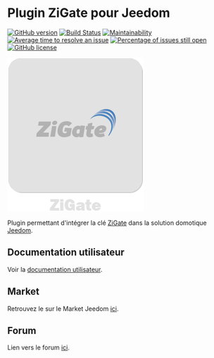 # Plugin ZiGate pour Jeedom

[![GitHub version](https://badge.fury.io/gh/Jeedom-Zigate%2Fjeedom-plugin-zigate.svg)](https://github.com/Jeedom-Zigate/jeedom-plugin-zigate)
[![Build Status](https://travis-ci.org/Jeedom-Zigate/jeedom-plugin-zigate.svg?branch=master)](https://travis-ci.org/Jeedom-Zigate/jeedom-plugin-zigate)
[![Maintainability](https://api.codeclimate.com/v1/badges/4cf84a075d3eadda0a13/maintainability)](https://codeclimate.com/github/Jeedom-Zigate/jeedom-plugin-zigate/maintainability)
[![Average time to resolve an issue](http://isitmaintained.com/badge/resolution/Jeedom-Zigate/jeedom-plugin-zigate.svg)](http://isitmaintained.com/project/Jeedom-Zigate/jeedom-plugin-zigate "Average time to resolve an issue")
[![Percentage of issues still open](http://isitmaintained.com/badge/open/Jeedom-Zigate/jeedom-plugin-zigate.svg)](http://isitmaintained.com/project/Jeedom-Zigate/jeedom-plugin-zigate "Percentage of issues still open")
[![GitHub license](https://img.shields.io/github/license/Jeedom-Zigate/jeedom-plugin-zigate.svg)](https://github.com/Jeedom-Zigate/jeedom-plugin-zigate/blob/master/LICENSE)

![Logo](plugin_info/zigate_icon.png)

Plugin permettant d'intégrer la clé [ZiGate](https://zigate.fr/) dans la solution domotique [Jeedom](https://www.jeedom.com).

## Documentation utilisateur

Voir la [documentation utilisateur](https://jeedom-zigate.github.io/jeedom-plugin-zigate/).

## Market

Retrouvez le sur le Market Jeedom [ici](https://www.jeedom.com/market/index.php?v=d&p=market&type=plugin&&name=zigate).

## Forum

Lien vers le forum [ici](https://www.jeedom.com/forum/viewtopic.php?f=133&t=34490).
